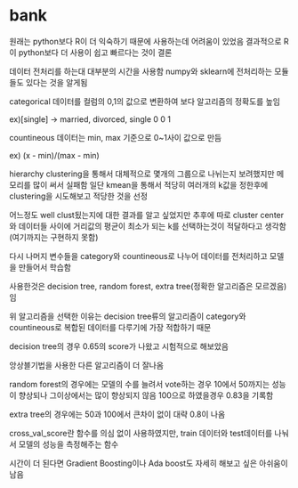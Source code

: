# bank

원래는 python보다 R이 더 익숙하기 때문에 사용하는데 어려움이 있었음
결과적으로 R이 python보다 더 사용이 쉽고 빠르다는 것이 결론

데이터 전처리를 하는대 대부분의 시간을 사용함 
numpy와 sklearn에 전처리하는 모듈들도 있다는 것을 알게됨

categorical 데이터를 컬럼의 0,1의 값으로 변환하여 보다 알고리즘의 정확도를 높임

ex)[single] ->  married, divorced, single 
                    0        0        1

countineous 데이터는 min, max 기준으로 0~1사이 값으로 만듬

ex) (x - min)/(max - min)

hierarchy clustering을 통해서 대체적으로 몇개의 그룹으로 나뉘는지 보려했지만 메모리를 많이 써서 실패함
일단 kmean을 통해서 적당히 여러개의 k값을 정한후에 clustering을 시도해보고 적당한 것을 선정 

어느정도 well clust됬는지에 대한 결과를 알고 싶었지만 추후에 따로 cluster center와 데이터들 사이에 거리값의 평균이 최소가 되는 k를 선택하는것이 적달하다고 생각함 (여기까지는 구현하지 못함)

다시 나머지 변수들을 category와 countineous로 나누어 데이터를 전처리하고 모델을 만들어서 학습함 

사용한것은 decision tree, random forest, extra tree(정확한 알고리즘은 모르겠음)임

위 알고리즘을 선택한 이유는 decision tree류의 알고리즘이 category와 countineous로 복합된 데이터를 다루기에 가장 적합하기 때문

decision tree의 경우 0.65의 score가 나왔고 시험적으로 해보았음

앙상블기법을 사용한 다른 알고리즘이 더 잘나옴

random forest의 경우에는 모델의 수를 늘려서 vote하는 경우 10에서 50까지는 성능이 향상되나 그이상에서는 많이 향상되지 않음 100으로 하였을경우 0.83을 기록함 

extra tree의 경우에는 50과 100에서 큰차이 없이 대략 0.8이 나옴 

cross_val_score란 함수를 의심 없이 사용하였지만, train 데이터와 test데이터를 나눠서 모델의 성능을 측정해주는 함수

시간이 더 된다면 Gradient Boosting이나 Ada boost도 자세히 해보고 싶은 아쉬움이 남음 

